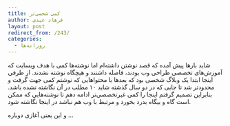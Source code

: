 ```yaml
---
title: کمی شخصی‌تر
author: فرهاد عیدی
layout: post
redirect_from: /243/
categories:
  - روزانه‌ها
---
```

شاید بارها پیش آمده که قصد نوشتن داشته‌ام اما نوشته‌ها کمی با هدف وبسایت که آموزش‌های تخصصی طراحی وب بودند، فاصله داشتند و هیچگاه نوشته نشدند. از طرفی اینجا ابتدا یک وبلاگ شخصی بود که بعدها با محتواهایی که نوشتم کمی جهت گرفت و محدودتر شد تا جایی که در دو سال گذشته شاید ۱۰ مطلب در آن نگاشته نشده باشد. بنابراین تصمیم گرفتم اینجا را کمی غیرتخصصی‌تر ادامه دهم تا نوشته‌هایی که ممکن است گاه و بیگاه بدرد بخورد و مرتبط با وب هم نباشد در اینجا نگاشته شود.

و این یعنی آغازی دوباره &#8230;